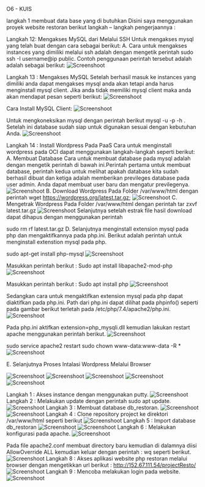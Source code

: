 O6 - KUIS 

langkah 1 membuat data base yang di butuhkan 
Disini saya menggunakan proyek website restoran berikut langkah – langkah pengerjaannya :

Langkah 12: Mengakses MySQL dari Melalui SSH 
Untuk mengakses mysql yang telah buat dengan cara sebagai berikut: A. Cara untuk mengakses instances yang dimiliki melalui ssh adalah dengan mengetik perintah sudo ssh -I username@ip public. Contoh penggunaan perintah tersebut adalah adalah sebagai berikut:
![Screenshoot ](img/Capture11.png)

Langkah 13 : Mengakses MySQL 
Setelah berhasil masuk ke instances yang dimiliki anda dapat mengakses mysql anda akan tetapi anda harus menginstall mysql client. Jika anda tidak memiliki mysql client maka anda akan mendapat pesan seperti berikut:
![Screenshoot ](img/Capture12.PNG)

Cara Install MySQL Client:
![Screenshoot ](img/Capture13.PNG)

Untuk mengkoneksikan mysql dengan perintah berikut mysql -u -p -h . Setelah ini database sudah siap untuk digunakan sesuai dengan kebutuhan Anda.
![Screenshoot ](img/Capture14.PNG)

Langkah 14 : Install Wordpress Pada PaaS 
Cara untuk menginstall wordpress pada OCI dapat menggunakan langkah-langkah seperti berikut: 
A.	Membuat Database 
Cara untuk membuat database pada mysql adalah dengan mengetik perintah di bawah ini.Perintah pertama untuk membuat database, perintah kedua untuk melihat apakah database kita sudah berhasil dibuat dan ketiga adalah memberikan previleges database pada user admin. Anda dapat membuat user baru dan mengatur previlegenya.
![Screenshoot ](img/Capture15.PNG)
B.	Download Wordpress Pada Folder /var/www/html dengan perintah
wget https://wordpress.org/latest.tar.gz;
![Screenshoot ](img/Capture16.PNG)
C.	Mengetrak Wordpress Pada Folder /var/www/html dengan perintah
tar zxvf latest.tar.gz
![Screenshoot ](img/Capture17.PNG)
Selanjutnya setelah estrak file hasil download dapat dihapus dengan menggunakan perintah

sudo rm rf latest.tar.gz
D.	Selanjutnya menginstall extension mysql pada php dan mengaktifkannya pada php.ini. 
Berikut adalah perintah untuk menginstall extenstion mysql pada php.

sudo apt-get install php-mysql
![Screenshoot ](img/Capture18.PNG)

Masukkan perintah berikut : 
Sudo apt install libapache2-mod-php
![Screenshoot ](img/Capture22.PNG)

Masukkan perintah berikut : 
Sudo apt install php
![Screenshoot ](img/Capture23.PNG)

Sedangkan cara untuk mengaktifkan extension mysql pada php dapat diaktifkan pada php.ini. Path dari php.ini dapat dilihat pada phpinfo() seperti pada gambar berikut terletah pada /etc/php/7.4/apache2/php.ini.
![Screenshoot ](img/Capture24.PNG)

Pada php.ini aktifkan extension=php_mysqli.dll kemudian lakukan restart apache menggunakan perintah berikut.
![Screenshoot ](img/Capture25.PNG)

sudo service apache2 restart 
sudo chown www-data:www-data -R *
![Screenshoot ](img/Capture26.PNG)

E.	Selanjutnya Proses Intalasi Wordpress Melalui Browser

![Screenshoot ](img/Capture27.PNG)
![Screenshoot ](img/Capture28.PNG)
![Screenshoot ](img/Capture29.PNG)
![Screenshoot ](img/Capture30.PNG)
![Screenshoot ](img/Capture31.PNG)










Langkah 1 : Akses instance dengan menggunakan putty.
![Screenshoot ](img/Capture.PNG)
Langkah 2 : Melakukan update dengan perintah sudo apt update.
![Screenshoot ](img/Capture1.PNG)
Langkah 3 : Membuat database db_restoran.
![Screenshoot ](img/Capture2.PNG)
![Screenshoot ](img/Capture3.PNG)
Langkah 4 : Clone repository project ke direktori /var/www/html seperti berikut
![Screenshoot ](img/Capture4.PNG)
Langkah 5 : Import database db_restoran
![Screenshoot ](img/Capture5.PNG)
![Screenshoot ](img/Capture6.PNG)
Langkah 6 : Melakukan konfigurasi pada apache.
![Screenshoot ](img/Capture7.PNG)

Pada file apache2.conf membuat directory baru kemudian di dalamnya diisi AllowOverride ALL kemudian keluar dengan perintah : wq seperti berikut.
![Screenshoot ](img/Capture8.PNG)
Langkah 8 : Akses aplikasi website php restoran melalui browser dengan mengetikkan url berikut : http://152.67.111.54/projectResto/
![Screenshoot ](img/Capture9.PNG)
Langkah 9 : Mencoba melakukan login pada website.
![Screenshoot ](img/Capture10.PNG)
